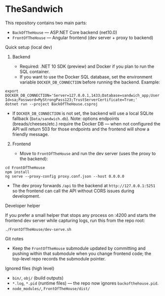 # TheSandwich

This repository contains two main parts:

- `BackOfTheHouse` — ASP.NET Core backend (net10.0)
- `FrontOfTheHouse` — Angular frontend (dev server + proxy to backend)

Quick setup (local dev)

1. Backend

   - Required: .NET 10 SDK (preview) and Docker if you plan to run the SQL container.
   - If you want to use the Docker SQL database, set the environment variable `DOCKER_DB_CONNECTION` before running the backend. Example:

```
export DOCKER_DB_CONNECTION='Server=127.0.0.1,1433;Database=sandwich_app;User Id=sa;Password=MyStrongPass123;TrustServerCertificate=True;'
dotnet run --project BackOfTheHouse.csproj
```

   - If `DOCKER_DB_CONNECTION` is not set, the backend will use a local SQLite fallback (`Data/sandwich.db`). Note: options endpoints (breads/cheeses/etc.) require the Docker DB — when not configured the API will return 503 for those endpoints and the frontend will show a friendly message.

2. Frontend

   - Move to `FrontOfTheHouse` and run the dev server (uses the proxy to the backend):

```
cd FrontOfTheHouse
npm install
ng serve --proxy-config proxy.conf.json --host 0.0.0.0
```

   - The dev proxy forwards `/api` to the backend at `http://127.0.0.1:5251` so the frontend can call the API without CORS issues during development.

   Developer helper

   If you prefer a small helper that stops any process on :4200 and starts the frontend dev server while capturing logs, run this from the repo root:

   ```
   ./FrontOfTheHouse/dev-serve.sh
   ```


Git notes

- Keep the `FrontOfTheHouse` submodule updated by committing and pushing within that submodule when you change frontend code; the top-level repo records the submodule pointer.

Ignored files (high level)

- `bin/`, `obj/` (build outputs)
- `*.log`, `*.pid` (runtime files) — the repo now ignores `backofthehouse.pid`.
- `node_modules/`, `FrontOfTheHouse/dist/`
